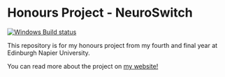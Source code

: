 # Honours Project - NeuroSwitch
[![Windows Build status](https://ci.appveyor.com/api/projects/status/mw8cel62q7gec6dk?svg=true)](https://ci.appveyor.com/project/x4iiiis/HonoursProject)

This repository is for my honours project from my fourth and final year at Edinburgh Napier University.

You can read more about the project on <a href="http://executor-duck-58866.bitballoon.com/honours" target="_blank" alt="x4iiiis.com" title="x4iiiis.com">my website!</a>
